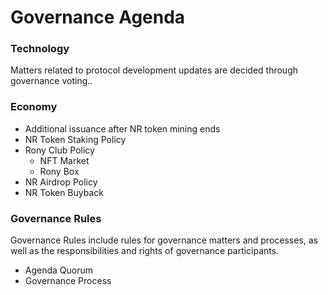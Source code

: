# Governance Agenda

### **Technology**

Matters related to protocol development updates are decided through governance voting..

### **Economy**

* Additional issuance after NR token mining ends
* NR Token Staking Policy
* Rony Club Policy
  * NFT Market
  * Rony Box
* NR Airdrop Policy
* NR Token Buyback

### Governance Rules

Governance Rules include rules for governance matters and processes, as well as the responsibilities and rights of governance participants.

* Agenda Quorum
* Governance Process
